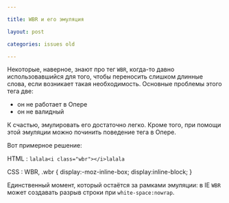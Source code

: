 ```yaml
--- 

title: WBR и его эмуляция

layout: post

categories: issues old

---
```


Некоторые, наверное, знают про тег `WBR`, когда-то давно использовавшийся для того, чтобы переносить слишком длинные слова, если возникает такая необходимость. Основные проблемы этого тега две:

- он не работает в Опере
- он не валидный

К счастью, эмулировать его достаточно легко. Кроме того, при помощи этой эмуляции можно починить поведение тега в Опере.

Вот примерное решение:

HTML
  : `lalala<i class="wbr"></i>lalala`

CSS
  : 
        WBR,
        .wbr {
            display:-moz-inline-box;
            display:inline-block;
            }

Единственный момент, который остаётся за рамками эмуляции: в IE `WBR` может создавать разрыв строки при `white-space:nowrap`.


